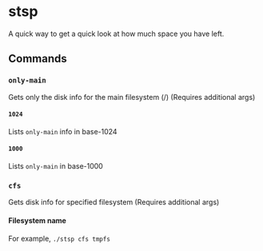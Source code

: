 # stsp

A quick way to get a quick look at how much space you have left.

## Commands
### `only-main`
Gets only the disk info for the main filesystem (/) (Requires additional args)
#### `1024`
Lists `only-main` info in base-1024
#### `1000`
Lists `only-main` in base-1000
### `cfs`
Gets disk info for specified filesystem (Requires additional args)
#### Filesystem name
For example, `./stsp cfs tmpfs`
